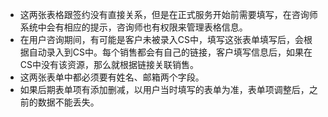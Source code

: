 - 这两张表格跟签约没有直接关系，但是在正式服务开始前需要填写，在咨询师系统中会有相应的提示，咨询师也有权限来管理表格信息。
- 在用户咨询期间，有可能是客户未被录入CS中，填写这张表单填写后，会根据自动录入到CS中。每个销售都会有自己的链接，客户填写信息后，如果在CS中没有该资源，那么就根据链接关联销售。
- 这两张表单中都必须要有姓名、邮箱两个字段。
- 如果后期表单项有添加删减，以用户当时填写的表单为准，表单项调整后，之前的数据不能丢失。